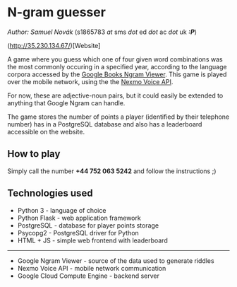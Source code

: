 # N-gram guesser

*Author: Samuel Novák* (s1865783 *at* sms *dot* ed *dot* ac *dot* uk ***:P***)

(http://35.230.134.67/)[Website]

A game where you guess which one of four given word combinations was the most commonly occuring in a specified year, according to the language corpora accessed by the [Google Books Ngram Viewer](https://books.google.com/ngrams). This game is played over the mobile network, using the the [Nexmo Voice API](https://www.nexmo.com/).

For now, these are adjective-noun pairs, but it could easily be extended to anything that Google Ngram can handle.

The game stores the number of points a player (identified by their telephone number) has in a PostgreSQL database and also has a leaderboard accessible on the website.

## How to play

Simply call the number **+44 752 063 5242** and follow the instructions ;)

## Technologies used

* Python 3 - language of choice
* Python Flask - web application framework
* PostgreSQL - database for player points storage
* Psycopg2 - PostgreSQL driver for Python
* HTML + JS - simple web frontend with leaderboard
---
* Google Ngram Viewer - source of the data used to generate riddles
* Nexmo Voice API - mobile network communication
* Google Cloud Compute Engine - backend server
